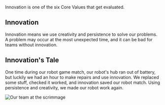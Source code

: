 Innovation is one of the six Core Values that get evaluated.

## Innovation

Innovation means we use creativity and persistence to solve our problems. A problem may occur at the most unexpected time, and it can be bad for teams without innovation.

## Innovation's Tale

One time during our robot game match, our robot's hub ran out of battery, but luckily we had an hour to make repairs and use innovation.
We replaced some stuff, checked it worked, and innovation saved our robot match. Using persistence and creativity, we made our robot work again.

![Our team at the scrimmage](https://drive.google.com/uc?export=view&id=1xflfCX0bYMLwPy-v3Xu5POlNW_BCOedg)
